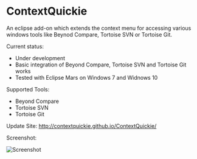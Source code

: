 # ContextQuickie
An eclipse add-on which extends the context menu for accessing various windows tools like Beynod Compare, Tortoise SVN or Tortoise Git.

Current status: 
* Under development
* Basic integration of Beyond Compare, Tortoise SVN and Tortoise Git works
* Tested with Eclipse Mars on Windows 7 and Widnows 10

Supported Tools:
* Beyond Compare
* Tortoise SVN
* Tortoise Git

Update Site: http://contextquickie.github.io/ContextQuickie/

Screenshot:

![Screenshot](https://github.com/ContextQuickie/ContextQuickie/blob/master/Images/Screenshot.png)
